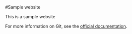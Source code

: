#Sample website

This is a sample website

For more information on Git, see the [official documentation](https://git-scm.com/).

